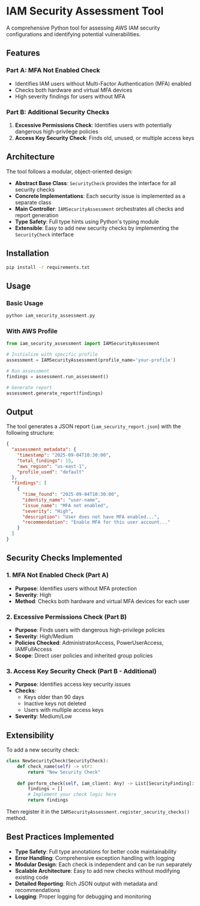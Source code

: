 # IAM Security Assessment Tool

A comprehensive Python tool for assessing AWS IAM security configurations and identifying potential vulnerabilities.

## Features

### Part A: MFA Not Enabled Check
- Identifies IAM users without Multi-Factor Authentication (MFA) enabled
- Checks both hardware and virtual MFA devices
- High severity findings for users without MFA

### Part B: Additional Security Checks
1. **Excessive Permissions Check**: Identifies users with potentially dangerous high-privilege policies
2. **Access Key Security Check**: Finds old, unused, or multiple access keys

## Architecture

The tool follows a modular, object-oriented design:

- **Abstract Base Class**: `SecurityCheck` provides the interface for all security checks
- **Concrete Implementations**: Each security issue is implemented as a separate class
- **Main Controller**: `IAMSecurityAssessment` orchestrates all checks and report generation
- **Type Safety**: Full type hints using Python's typing module
- **Extensible**: Easy to add new security checks by implementing the `SecurityCheck` interface

## Installation

```bash
pip install -r requirements.txt
```

## Usage

### Basic Usage
```bash
python iam_security_assessment.py
```

### With AWS Profile
```python
from iam_security_assessment import IAMSecurityAssessment

# Initialize with specific profile
assessment = IAMSecurityAssessment(profile_name='your-profile')

# Run assessment
findings = assessment.run_assessment()

# Generate report
assessment.generate_report(findings)
```

## Output

The tool generates a JSON report (`iam_security_report.json`) with the following structure:

```json
{
  "assessment_metadata": {
    "timestamp": "2025-09-04T10:30:00",
    "total_findings": 15,
    "aws_region": "us-east-1",
    "profile_used": "default"
  },
  "findings": [
    {
      "time_found": "2025-09-04T10:30:00",
      "identity_name": "user-name",
      "issue_name": "MFA not enabled",
      "severity": "High",
      "description": "User does not have MFA enabled...",
      "recommendation": "Enable MFA for this user account..."
    }
  ]
}
```

## Security Checks Implemented

### 1. MFA Not Enabled Check (Part A)
- **Purpose**: Identifies users without MFA protection
- **Severity**: High
- **Method**: Checks both hardware and virtual MFA devices for each user

### 2. Excessive Permissions Check (Part B)
- **Purpose**: Finds users with dangerous high-privilege policies
- **Severity**: High/Medium
- **Policies Checked**: AdministratorAccess, PowerUserAccess, IAMFullAccess
- **Scope**: Direct user policies and inherited group policies

### 3. Access Key Security Check (Part B - Additional)
- **Purpose**: Identifies access key security issues
- **Checks**:
  - Keys older than 90 days
  - Inactive keys not deleted
  - Users with multiple access keys
- **Severity**: Medium/Low

## Extensibility

To add a new security check:

```python
class NewSecurityCheck(SecurityCheck):
    def check_name(self) -> str:
        return "New Security Check"
    
    def perform_check(self, iam_client: Any) -> List[SecurityFinding]:
        findings = []
        # Implement your check logic here
        return findings
```

Then register it in the `IAMSecurityAssessment.register_security_checks()` method.

## Best Practices Implemented

- **Type Safety**: Full type annotations for better code maintainability
- **Error Handling**: Comprehensive exception handling with logging
- **Modular Design**: Each check is independent and can be run separately
- **Scalable Architecture**: Easy to add new checks without modifying existing code
- **Detailed Reporting**: Rich JSON output with metadata and recommendations
- **Logging**: Proper logging for debugging and monitoring
